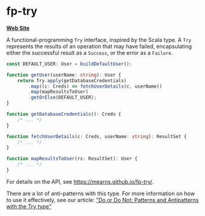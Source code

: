 # fp-try

[**Web Site**](https://mearns.github.io/fp-try/)

A functional-programming `Try` interface, inspired by the Scala type. A `Try` represents
the results of an operation that may have failed, encapsulating either the successful result
as a `Success`, or the error as a `Failure`.

```typescript
const DEFAULT_USER: User = buildDefaultUser();

function getUser(userName: string): User {
    return Try.apply(getDatabaseCredentials)
        .map((c: Creds) => fetchUserDetails(c, userName))
        .map(mapResultsToUser)
        .getOrElse(DEFAULT_USER);
}

function getDatabaseCredentials(): Creds {
    /* ... */
}

function fetchUserDetails(c: Creds, userName: string): ResultSet {
    /* ... */
}

function mapResultsToUser(rs: ResultSet): User {
    /* ... */
}
```

For details on the API, see https://mearns.github.io/fp-try/.

There are a lot of anti-patterns with this type. For more information on how to use
it effectively, see our article:
["Do or Do Not: Patterns and Antipatterns with the Try type"](https://medium.com/software-ascending/do-or-do-not-patterns-and-antipatterns-with-the-try-type-c77a63f74cc9)
